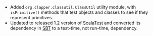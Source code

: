 * Added `org.clapper.classutil.ClassUtil` utility module, with
  `isPrimitive()` methods that test objects and classes to see if they
  represent primitives.
* Updated to released 1.2 version of [ScalaTest][] and converted its
  dependency in [SBT][] to a test-time, not run-time, dependency.

[ScalaTest]: http://scalatest.org/
[SBT]: http://code.google.com/p/simple-build-tool/
